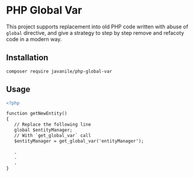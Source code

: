 # PHP Global Var

This project supports replacement into old PHP code written with abuse of `global` directive, and give a strategy to step by step remove and refacoty code in a modern way.

## Installation

```shell
composer require javanile/php-global-var
```

## Usage

```diff
<?php

function getNewEntity() 
{
   // Replace the following line
   global $entityManager;
   // With `get_global_var` call
   $entityManager = get_global_var('entityManager');
   
   .
   .
   .
}
```
